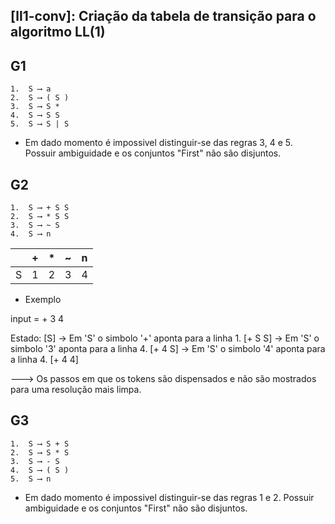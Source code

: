 ## [ll1-conv]: Criação da tabela de transição para o algoritmo LL(1)

## G1
```
1.  S ⟶ a
2.  S ⟶ ( S )
3.  S ⟶ S *
4.  S ⟶ S S
5.  S ⟶ S | S
```
* Em dado momento é impossivel distinguir-se das regras 3, 4 e 5.
Possuir ambiguidade e os conjuntos "First" não são disjuntos.

## G2
```
1.  S ⟶ + S S
2.  S ⟶ * S S
3.  S ⟶ ~ S
4.  S ⟶ n
```


||+|*|~|n|
| :---: | :---: | :---: | :---: | :---: |
|S|1|2|3|4|

* Exemplo

input = + 3 4 

Estado:
[S]
-> Em 'S' o simbolo '+' aponta para a linha 1.
[+ S S]
-> Em 'S' o simbolo '3' aponta para a linha 4.
[+ 4 S]
-> Em 'S' o simbolo '4' aponta para a linha 4.
[+ 4 4]

---> Os passos em que os tokens são dispensados e não são mostrados para uma resolução mais limpa.




## G3
```
1.  S ⟶ S + S
2.  S ⟶ S * S
3.  S ⟶ - S
4.  S ⟶ ( S )
5.  S ⟶ n
```
* Em dado momento é impossivel distinguir-se das regras 1 e 2.
Possuir ambiguidade e os conjuntos "First" não são disjuntos.
